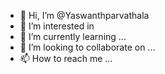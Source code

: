 - 👋 Hi, I’m @Yaswanthparvathala
- 👀 I’m interested in 
- 🌱 I’m currently learning ...
- 💞️ I’m looking to collaborate on ...
- 📫 How to reach me ...

<!---
Yaswanthparvathala/Yaswanthparvathala is a ✨ special ✨ repository because its `README.md` (this file) appears on your GitHub profile.
You can click the Preview link to take a look at your changes.
--->
